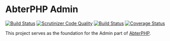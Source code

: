 # AbterPHP Admin

[![Build Status](https://github.com/abterphp/admin/actions/workflows/ci.yml/badge.svg?branch=master)](https://github.com/abterphp/admin/actions)
[![Scrutinizer Code Quality](https://scrutinizer-ci.com/g/abterphp/admin/badges/quality-score.png?b=master)](https://scrutinizer-ci.com/g/abterphp/admin/?branch=master)
[![Build Status](https://scrutinizer-ci.com/g/abterphp/admin/badges/build.png?b=master)](https://scrutinizer-ci.com/g/abterphp/admin/build-status/master)
[![Coverage Status](https://coveralls.io/repos/github/abterphp/admin/badge.svg)](https://coveralls.io/github/abterphp/admin)

This project serves as the foundation for the Admin part of [AbterPHP](https://github.com/abtercms/abterphp).

